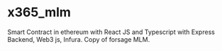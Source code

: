 # x365_mlm
Smart Contract in ethereum with React JS and Typescript with Express Backend, Web3 js, Infura.
Copy of forsage MLM.
